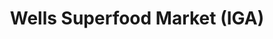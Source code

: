 ---
title: "Wells Superfood Market (IGA)"
url: /wells/wells-superfood-market-iga/
shop: supermarket
---